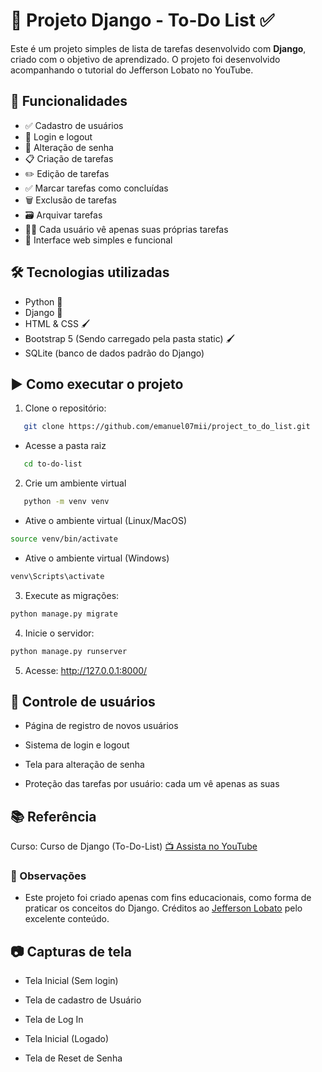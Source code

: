# 📘 Projeto Django - To-Do List ✅
Este é um projeto simples de lista de tarefas desenvolvido com **Django**, criado com o objetivo de aprendizado. O projeto foi desenvolvido acompanhando o tutorial do Jefferson Lobato no YouTube.

## 🚀 Funcionalidades

- ✅ Cadastro de usuários
- 🔐 Login e logout
- 🔁 Alteração de senha
- 📋 Criação de tarefas
- ✏️ Edição de tarefas
- ✅ Marcar tarefas como concluídas
- 🗑️ Exclusão de tarefas
- 🗃️ Arquivar tarefas
- 🧑‍💻 Cada usuário vê apenas suas próprias tarefas
- 🎨 Interface web simples e funcional

## 🛠️ Tecnologias utilizadas

- Python 🐍
- Django 🧩
- HTML & CSS 🖌️
- Bootstrap 5 (Sendo carregado pela pasta static) 🖌️
- SQLite (banco de dados padrão do Django)

## ▶️ Como executar o projeto

1. Clone o repositório:
```bash
   git clone https://github.com/emanuel07mii/project_to_do_list.git
```
- Acesse a pasta raiz
```bash
   cd to-do-list
```
2. Crie um ambiente virtual
```bash
   python -m venv venv
```
- Ative o ambiente virtual (Linux/MacOS)
```bash
source venv/bin/activate
```
- Ative o ambiente virtual (Windows)
```bash
venv\Scripts\activate
```
3. Execute as migrações:
```bash
python manage.py migrate
```
4. Inicie o servidor:
```bash
python manage.py runserver
```
5. Acesse:
http://127.0.0.1:8000/

## 👤 Controle de usuários

- Página de registro de novos usuários

- Sistema de login e logout

- Tela para alteração de senha

- Proteção das tarefas por usuário: cada um vê apenas as suas

## 📚 Referência

Curso: Curso de Django (To-Do-List) [📺 Assista no YouTube](https://youtu.be/AdkudhWWMoM?si=XDj3B9FWnEj8Vqij)

### 📌 Observações

- Este projeto foi criado apenas com fins educacionais, como forma de praticar os conceitos do Django.
Créditos ao [Jefferson Lobato](https://www.youtube.com/@JeffersonLobato) pelo excelente conteúdo.

## 📷 Capturas de tela

- Tela Inicial (Sem login)

- Tela de cadastro de Usuário

- Tela de Log In

- Tela Inicial (Logado)

- Tela de Reset de Senha